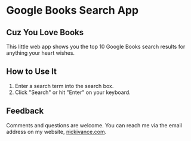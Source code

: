 # Google Books Search App

## Cuz You Love Books

This little web app shows you the top 10 Google Books search results for anything your heart wishes.

## How to Use It

1. Enter a search term into the search box.
2. Click "Search" or hit "Enter" on your keyboard.

## Feedback

Comments and questions are welcome. You can reach me via the email address on my website, [nickivance.com](nickivance.com).